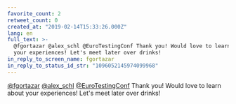 ```yaml
---
favorite_count: 2
retweet_count: 0
created_at: "2019-02-14T15:33:26.000Z"
lang: en
full_text: >-
  @fgortazar @alex_schl @EuroTestingConf Thank you! Would love to learn about
  your experiences! Let's meet later over drinks!
in_reply_to_screen_name: fgortazar
in_reply_to_status_id_str: "1096052145974099968"
---
```


[@fgortazar](https://twitter.com/fgortazar)
[@alex_schl](https://twitter.com/alex_schl)
[@EuroTestingConf](https://twitter.com/EuroTestingConf) Thank you! Would love to
learn about your experiences! Let's meet later over drinks!
